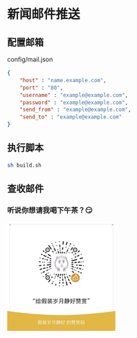 # 新闻邮件推送

## 配置邮箱

config/mail.json

```json
{
    "host" : "name.example.com",
    "port" : "80",
    "username" : "example@example.com",
    "password" : "example@example.com",
    "send_from" : "example@example.com",
    "send_to" : "example@example.com"
}
```

## 执行脚本

```sh
sh build.sh
```

## 查收邮件

### 听说你想请我喝下午茶？😏

<!--![Wechat](Wechat.jpeg)-->
<div><img width="250" height="250" src="Wechat.jpeg"/></div>
